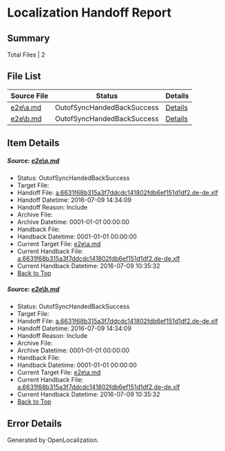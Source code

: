 # <a name='report-top'></a> Localization Handoff Report

## Summary
 Total Files | 2

## File List
 Source File | Status | Details 
 ----------- | ------ | ------- 
 [e2e\a.md](https://github.com/OpenLocalizationTestOrg/oltest/blob/e33bd2ab5c084e0c4e2d1b762afa866a3f8b7f07/e2e/a.md) | OutofSyncHandedBackSuccess | [Details](#f5b2f861341da97a1fe34a232b575477092757181)
 [e2e\b.md](https://github.com/OpenLocalizationTestOrg/oltest/blob/e33bd2ab5c084e0c4e2d1b762afa866a3f8b7f07/e2e/b.md) | OutofSyncHandedBackSuccess | [Details](#f5b2f861341da97a1fe34a232b575477092757182)

## Item Details
##### <a name='f5b2f861341da97a1fe34a232b575477092757181'></a> Source: [e2e\a.md](https://github.com/OpenLocalizationTestOrg/oltest/blob/e33bd2ab5c084e0c4e2d1b762afa866a3f8b7f07/e2e/a.md)
* Status: OutofSyncHandedBackSuccess
* Target File: 
* Handoff File: [a.6631f68b315a3f7ddcdc141802fdb6ef151d1df2.de-de.xlf](https://github.com/OpenLocalizationTestOrg/olhandoff-e2e/blob/227b3c1c084a26ae9478fa85d484aaf9b08aa1fb/ol-handoff/OpenLocalizationTestOrg/oltest-dede-fly/ci/ht/a.6631f68b315a3f7ddcdc141802fdb6ef151d1df2.de-de.xlf)
* Handoff Datetime: 2016-07-09 14:34:09
* Handoff Reason: Include
* Archive File: 
* Archive Datetime: 0001-01-01 00:00:00
* Handback File: 
* Handback Datetime: 0001-01-01 00:00:00
* Current Target File: [e2e\a.md](https://github.com/OpenLocalizationTestOrg/oltest-dede-fly/blob/cd898f7bfe08bfaaefc8fc3a1c56760a74f65444/e2e/a.md)
* Current Handback File: [a.6631f68b315a3f7ddcdc141802fdb6ef151d1df2.de-de.xlf](https://github.com/OpenLocalizationTestOrg/olhandback-e2e/blob/b17aec6d6136dcd827f3472f02481e2555760eff/ol-handback/OpenLocalizationTestOrg/oltest-dede-fly/ci/ht/a.6631f68b315a3f7ddcdc141802fdb6ef151d1df2.de-de.xlf)
* Current Handback Datetime: 2016-07-09 10:35:32
* [Back to Top](#report-top)

##### <a name='f5b2f861341da97a1fe34a232b575477092757182'></a> Source: [e2e\b.md](https://github.com/OpenLocalizationTestOrg/oltest/blob/e33bd2ab5c084e0c4e2d1b762afa866a3f8b7f07/e2e/b.md)
* Status: OutofSyncHandedBackSuccess
* Target File: 
* Handoff File: [a.6631f68b315a3f7ddcdc141802fdb6ef151d1df2.de-de.xlf](https://github.com/OpenLocalizationTestOrg/olhandoff-e2e/blob/227b3c1c084a26ae9478fa85d484aaf9b08aa1fb/ol-handoff/OpenLocalizationTestOrg/oltest-dede-fly/ci/ht/a.6631f68b315a3f7ddcdc141802fdb6ef151d1df2.de-de.xlf)
* Handoff Datetime: 2016-07-09 14:34:09
* Handoff Reason: Include
* Archive File: 
* Archive Datetime: 0001-01-01 00:00:00
* Handback File: 
* Handback Datetime: 0001-01-01 00:00:00
* Current Target File: [e2e\a.md](https://github.com/OpenLocalizationTestOrg/oltest-dede-fly/blob/cd898f7bfe08bfaaefc8fc3a1c56760a74f65444/e2e/a.md)
* Current Handback File: [a.6631f68b315a3f7ddcdc141802fdb6ef151d1df2.de-de.xlf](https://github.com/OpenLocalizationTestOrg/olhandback-e2e/blob/b17aec6d6136dcd827f3472f02481e2555760eff/ol-handback/OpenLocalizationTestOrg/oltest-dede-fly/ci/ht/a.6631f68b315a3f7ddcdc141802fdb6ef151d1df2.de-de.xlf)
* Current Handback Datetime: 2016-07-09 10:35:32
* [Back to Top](#report-top)


## Error Details

Generated by OpenLocalization.
